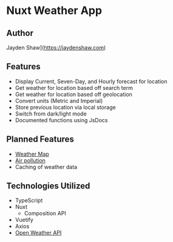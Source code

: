 # Nuxt Weather App

## Author
Jayden Shaw](https://jaydenshaw.com)

## Features 
- Display Current, Seven-Day, and Hourly forecast for location
- Get weather for location based off search term
- Get weather for location based off geolocation
- Convert units (Metric and Imperial)
- Store previous location via local storage
- Switch from dark/light mode
- Documented functions using JsDocs

## Planned Features
- [Weather Map](https://openweathermap.org/api/weathermaps)
- [Air pollution](https://openweathermap.org/api/air-pollution)
- Caching of weather data

## Technologies Utilized
- TypeScript
- Nuxt
    - Composition API
- Vuetify
- Axios
- [Open Weather API](https://openweathermap.org/)
